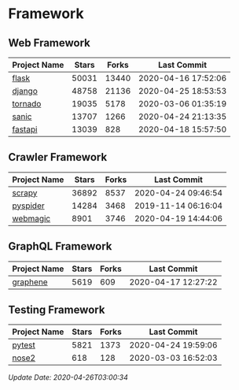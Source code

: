 # Framework

## Web Framework

| Project Name | Stars | Forks | Last Commit |
| ------------ | ----- | ----- | ----------- |
| [flask](https://github.com/pallets/flask) | 50031 | 13440 | 2020-04-16 17:52:06 |
| [django](https://github.com/django/django) | 48758 | 21136 | 2020-04-25 18:53:53 |
| [tornado](https://github.com/tornadoweb/tornado) | 19035 | 5178 | 2020-03-06 01:35:19 |
| [sanic](https://github.com/huge-success/sanic) | 13707 | 1266 | 2020-04-24 21:13:35 |
| [fastapi](https://github.com/tiangolo/fastapi) | 13039 | 828 | 2020-04-18 15:57:50 |

## Crawler Framework

| Project Name | Stars | Forks | Last Commit |
| ------------ | ----- | ----- | ----------- |
| [scrapy](https://github.com/scrapy/scrapy) | 36892 | 8537 | 2020-04-24 09:46:54 |
| [pyspider](https://github.com/binux/pyspider) | 14284 | 3468 | 2019-11-14 06:16:04 |
| [webmagic](https://github.com/code4craft/webmagic) | 8901 | 3746 | 2020-04-19 14:44:06 |

## GraphQL Framework

| Project Name | Stars | Forks | Last Commit |
| ------------ | ----- | ----- | ----------- |
| [graphene](https://github.com/graphql-python/graphene) | 5619 | 609 | 2020-04-17 12:27:22 |

## Testing Framework

| Project Name | Stars | Forks | Last Commit |
| ------------ | ----- | ----- | ----------- |
| [pytest](https://github.com/pytest-dev/pytest) | 5821 | 1373 | 2020-04-24 19:59:06 |
| [nose2](https://github.com/nose-devs/nose2) | 618 | 128 | 2020-03-03 16:52:03 |

*Update Date: 2020-04-26T03:00:34*